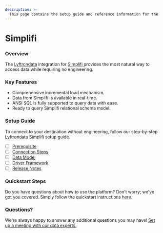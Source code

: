 ```yaml
---
description: >-
  This page contains the setup guide and reference information for the Simplifi source connector.
---
```


# Simplifi

### Overview

The [Lyftrondata](https://www.lyftrondata.com/) integration for [Simplifi](https://www.lyftrondata.com/integration/simplifi/)[ ](https://www.lyftrondata.com/integration/simplifi/)provides the most natural way to access data while requiring no engineering.

### Key Features

* Comprehensive incremental load mechanism.
* Data from Simplifi is available in real-time.&#x20;
* ANSI SQL is fully supported to query data with ease.
* Ready to query Simplifi relational schema model.

### Setup Guide

To connect to your destination without engineering, follow our step-by-step [Lyftrondata](https://www.lyftrondata.com/)  [Simplifi](https://www.lyftrondata.com/integration/simplifi/) setup guide.

* [ ] [Prerequisite](../../marketing-analytics/simplifi/prerequisite.md)
* [ ] [Connection Steps](../../marketing-analytics/simplifi/connection-steps.md)
* [ ] [Data Model](../../marketing-analytics/simplifi/data-model/)
* [ ] [Driver Framework](../../marketing-analytics/simplifi/driver-framework/)
* [ ] [Release Notes](../../marketing-analytics/simplifi/release-notes.md)

### Quickstart Steps

Do you have questions about how to use the platform? Don't worry; we've got you covered. Simply follow the quickstart instructions [here](../../../quickstart-steps.md).

### Questions? <a href="#questions" id="questions"></a>

We're always happy to answer any additional questions you may have! [Set up a meeting with our data experts.](https://www.lyftrondata.com/book-a-meeting/)

